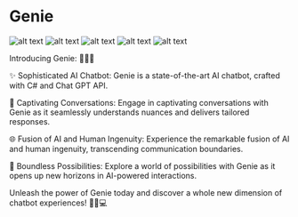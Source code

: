 # Genie

![ alt text ](https://img.shields.io/badge/11-csharp-green?logo=csharp)
![ alt text ](https://img.shields.io/badge/ChatGPT-openai-purple?logo=openai)
![ alt text ](https://img.shields.io/badge/html5-orange?logo=html5)
![ alt text ](https://img.shields.io/badge/css3-royalblue?logo=css3)
![ alt text ](https://img.shields.io/badge/visualstudio-blueviolet?logo=visualstudio)

Introducing Genie: 🧞‍♂️🚀

✨ Sophisticated AI Chatbot: Genie is a state-of-the-art AI chatbot, crafted with C# and Chat GPT API.

💬 Captivating Conversations: Engage in captivating conversations with Genie as it seamlessly understands nuances and delivers tailored responses.

🌐 Fusion of AI and Human Ingenuity: Experience the remarkable fusion of AI and human ingenuity, transcending communication boundaries.

🌟 Boundless Possibilities: Explore a world of possibilities with Genie as it opens up new horizons in AI-powered interactions.

Unleash the power of Genie today and discover a whole new dimension of chatbot experiences! 🌈🎉💻


